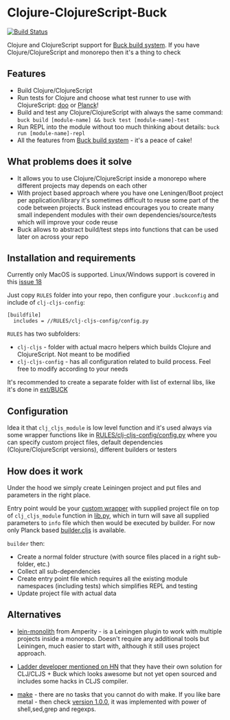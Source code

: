 # Clojure-ClojureScript-Buck

[![Build Status](https://travis-ci.org/artemyarulin/clojure-clojurescript-buck.svg?branch=master)](https://travis-ci.org/artemyarulin/clojure-clojurescript-buck)

Clojure and ClojureScript support for [Buck build system](https://buckbuild.com). If you have Clojure/ClojureScript and monorepo then it's a thing to check

## Features

- Build Clojure/ClojureScript
- Run tests for Clojure and choose what test runner to use with ClojureScript: [doo](https://github.com/bensu/doo) or [Planck](http://planck-repl.org/testing.html)!
- Build and test any Clojure/ClojureScript with always the same command: `buck build [module-name] && buck test [module-name]-test`
- Run REPL into the module without too much thinking about details: `buck run [module-name]-repl`
- All the features from [Buck build system](https://buckbuild.com) - it's a peace of cake!

## What problems does it solve

- It allows you to use Clojure/ClojureScript inside a monorepo where different projects may depends on each other
- With project based approach where you have one Leningen/Boot project per application/library it's sometimes difficult to reuse some part of the code between projects. Buck instead encourages you to create many small independent modules with their own dependencies/source/tests which will improve your code reuse
- Buck allows to abstract build/test steps into functions that can be used later on across your repo

## Installation and requirements

Currently only MacOS is supported. Linux/Windows support is covered in this [issue 18](https://github.com/artemyarulin/clojure-clojurescript-buck/issues/18)

Just copy `RULES` folder into your repo, then configure your `.buckconfig` and include of `clj-cljs-config`:

```
[buildfile]
  includes = //RULES/clj-cljs-config/config.py
```

`RULES` has two subfolders:
- `clj-cljs` - folder with actual macro helpers which builds Clojure and ClojureScript. Not meant to be modified
- `clj-cljs-config` - has all configuration related to build process. Feel free to modify according to your needs

It's recommended to create a separate folder with list of external libs, like it's done in [ext/BUCK](ext/BUCK)

## Configuration

Idea it that `clj_cljs_module` is low level function and it's used always via some wrapper functions like in [RULES/clj-cljs-config/config.py](RULES/clj-cljs-config/config.py) where you can specify custom project files, default dependencies (Clojure/ClojureScript versions), different builders or testers

## How does it work

Under the hood we simply create Leiningen project and put files and parameters in the right place.

Entry point would be your [custom wrapper](RULES/clj-cljs-config/config.py) with supplied project file on top of `clj_cljs_module` function in [lib.py](RULES/clj-cljs/lib.py), which in turn will save all supplied parameters to `info` file which then would be executed by builder. For now only Planck based [builder.cljs](RULES/clj-cljs/build.cljs) is available.

`builder` then:
- Create a normal folder structure (with source files placed in a right sub-folder, etc.)
- Collect all sub-dependencies
- Create entry point file which requires all the existing module namespaces (including tests) which simplifies REPL and testing
- Update project file with actual data

## Alternatives

- [lein-monolith](https://github.com/amperity/lein-monolith) from Amperity - is a Leiningen plugin to work with multiple projects inside a monorepo. Doesn't require any additional tools but Leiningen, much easier to start with, although it still uses project approach.

- [Ladder developer mentioned on HN](https://news.ycombinator.com/item?id=11507975) that they have their own solution for CLJ/CLJS + Buck which looks awesome but not yet open sourced and includes some hacks in CLJS compiler.

- [make](https://www.gnu.org/software/make/) - there are no tasks that you cannot do with make. If you like bare metal - then check [version 1.0.0](https://github.com/artemyarulin/clojure-clojurescript-buck/tree/1.0.0), it was implemented with power of shell,sed,grep and regexps.
